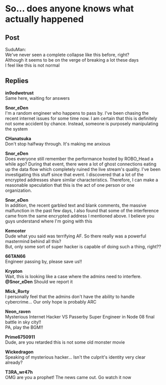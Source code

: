 # So... does anyone knows what actually happened
## Post
SuduMan:<br>
We've never seen a complete collapse like this before, right?<br>
Although it seems to be on the verge of breaking a lot these days<br>
I feel like this is not normal
## Replies
**in9odwetrust**<br>
Same here, waiting for answers

**Snor_eDen**<br>
I'm a random engineer who happens to pass by. I've been chasing the recent internet issues for some time now. I am certain that this is definitely not some accident by chance. Instead, someone is purposely manipulating the system

**CHanatsuka**<br>
Don't stop halfway through. It's making me anxious

**Snor_eDen**<br>
Does everyone still remember the performance hosted by ROBO\_Head a while ago? During that event, there were a lot of ghost connections eating up the data flow which completely ruined the live stream's quality. I've been investigating this stuff since that event. I discovered that a lot of the encrypted addresses share similar characteristics. Therefore, I can make a reasonable speculation that this is the act of one person or one organization.

**Snor_eDen**<br>
In addition, the recent garbled text and blank comments, the massive malfunction in the past few days, I also found that some of the interference came from the same encrypted address I mentioned above. I believe you guys understand where I'm going with this

**Kemcoter**<br>
Dude what you said was terrifying AF. So there really was a powerful mastermind behind all this?<br>
But, only some sort of super hacker is capable of doing such a thing, right??

**66TAN66**<br>
Engineer passing by, please save us!!

**Krypton**<br>
Wait, this is looking like a case where the admins need to interfere. **@Snor\_eDen** Should we report it

**Mick_Rorty**<br>
I personally feel that the admins don't have the ability to handle cybercrime... Our only hope is probably ARC

**Neon_raven**<br>
Mysterious Internet Hacker VS Passerby Super Engineer in Node 08 final battle in sky city!!<br>
PA, play the BGM!!

**Prime6750911**<br>
Dude, are you retarded this is not some old monster movie

**Wickedragon**<br>
Speaking of mysterious hacker... Isn't the culprit's identity very clear already?

**T3RA_wr47h**<br>
OMG are you a prophet! The news came out. Go watch it now

